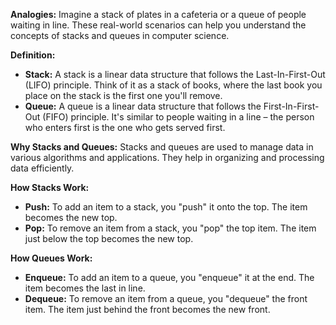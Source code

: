 **Analogies:**
Imagine a stack of plates in a cafeteria or a queue of people waiting in line. These real-world scenarios can help you understand the concepts of stacks and queues in computer science.

**Definition:**

- **Stack:** A stack is a linear data structure that follows the Last-In-First-Out (LIFO) principle. Think of it as a stack of books, where the last book you place on the stack is the first one you'll remove.
- **Queue:** A queue is a linear data structure that follows the First-In-First-Out (FIFO) principle. It's similar to people waiting in a line – the person who enters first is the one who gets served first.

**Why Stacks and Queues:**
Stacks and queues are used to manage data in various algorithms and applications. They help in organizing and processing data efficiently.

**How Stacks Work:**

- **Push:** To add an item to a stack, you "push" it onto the top. The item becomes the new top.
- **Pop:** To remove an item from a stack, you "pop" the top item. The item just below the top becomes the new top.

**How Queues Work:**

- **Enqueue:** To add an item to a queue, you "enqueue" it at the end. The item becomes the last in line.
- **Dequeue:** To remove an item from a queue, you "dequeue" the front item. The item just behind the front becomes the new front.
